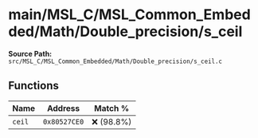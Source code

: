 # main/MSL_C/MSL_Common_Embedded/Math/Double_precision/s_ceil

**Source Path:** `src/MSL_C/MSL_Common_Embedded/Math/Double_precision/s_ceil.c`

## Functions

| Name | Address | Match % |
|------|---------|---------|
| `ceil` | `0x80527CE0` | :x: (98.8%) |